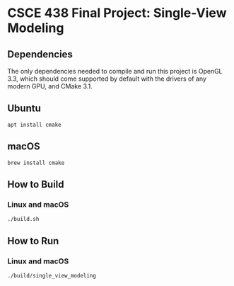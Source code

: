 # CSCE 438 Final Project: Single-View Modeling

## Dependencies

The only dependencies needed to compile and run this project is OpenGL 3.3, which should come
supported by default with the drivers of any modern GPU, and CMake 3.1.

## Ubuntu

    apt install cmake

## macOS

    brew install cmake

## How to Build

### Linux and macOS

    ./build.sh

## How to Run

### Linux and macOS

    ./build/single_view_modeling
